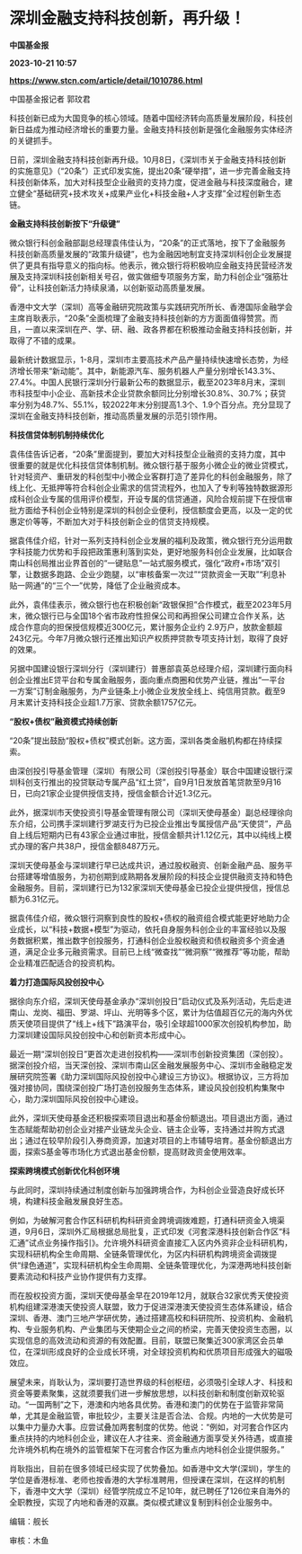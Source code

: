 # 深圳金融支持科技创新，再升级！
**中国基金报**

**2023-10-21 10:57**

**https://www.stcn.com/article/detail/1010786.html**

中国基金报记者 郭玟君

科技创新已成为大国竞争的核心领域。随着中国经济转向高质量发展阶段，科技创新日益成为推动经济增长的重要力量。金融支持科技创新是强化金融服务实体经济的关键抓手。

日前，深圳金融支持科技创新再升级。10月8日，《深圳市关于金融支持科技创新的实施意见》（“20条”）正式印发实施，提出20条“硬举措”，进一步完善金融支持科技创新体系，加大对科技型企业融资的支持力度，促进金融与科技深度融合，建立健全“基础研究+技术攻关+成果产业化+科技金融+人才支撑”全过程创新生态链。

**金融支持科技创新按下“升级键”**

微众银行科创金融部副总经理袁伟佳认为，“20条”的正式落地，按下了金融服务科技创新高质量发展的“政策升级键”，也为金融因地制宜支持深圳科创企业发展提供了更具有指导意义的指向标。他表示，微众银行将积极响应金融支持民营经济发展及支持深圳科技创新相关号召，做实做细专项服务方案，助力科创企业“强筋壮骨”，让科技创新活力持续泉涌，以创新驱动高质量发展。

香港中文大学（深圳）高等金融研究院政策与实践研究所所长、香港国际金融学会主席肖耿表示，“20条”全面梳理了金融支持科技创新的方方面面值得赞赏。而且，一直以来深圳在产、学、研、融、政各界都在积极推动金融支持科技创新，并取得了不错的成果。

最新统计数据显示，1-8月，深圳市主要高技术产品产量持续快速增长态势，为经济增长带来“新动能”。其中，新能源汽车、服务机器人产量分别增长143.3%、27.4%。中国人民银行深圳分行最新公布的数据显示，截至2023年8月末，深圳市科技型中小企业、高新技术企业贷款余额同比分别增长30.8%、30.7%；获贷率分别为48.7%、55.1%，较2022年末分别提高1.3个、1.9个百分点。充分显现了深圳在金融支持科技创新，推动高质量发展的示范引领作用。

**科技信贷体制机制持续优化**

袁伟佳告诉记者，“20条”里面提到，要加大对科技型企业融资的支持力度，其中很重要的就是优化科技信贷体制机制。微众银行基于服务小微企业的微业贷模式，针对轻资产、重研发的科创型中小微企业客群打造了差异化的科创金融服务，除了线上化、无抵押等符合科创企业需求的信贷流程外，也加入了专利等独特数据源形成科创企业专属的信用评价模型，开设专属的信贷通道，风险合规前提下在授信审批方面给予科创企业特别是深圳的科创企业便利，授信额度会更高，以及一定的优惠定价等等，不断加大对于科技创新企业的信贷支持规模。

据袁伟佳介绍，针对一系列支持科创企业发展的福利及政策，微众银行充分运用数字科技能力优势和手段把政策惠利落到实处，更好地服务科创企业发展，比如联合南山科创局推出业界首创的“一键贴息”一站式服务模式，强化“政府+市场”双引擎，让数据多跑路、企业少跑腿，以“审核备案一次过”“贷款资金一天取”“利息补贴一网通”的“三个一”优势，降低了企业融资成本。

此外，袁伟佳表示，微众银行也在积极创新“政银保担”合作模式，截至2023年5月末，微众银行已与全国18个省市政府性担保公司和再担保公司建立合作关系，达成合作意向的担保授信规模近300亿元，累计服务企业约 2.9万户，放款金额超243亿元。今年7月微众银行还推出知识产权质押贷款专项支持计划，取得了良好的效果。

另据中国建设银行深圳分行（深圳建行）普惠部袁英总经理介绍，深圳建行面向科创企业推出E贷平台和专属金融服务，面向重点商圈和优势产业链，推出“一平台一方案”订制金融服务，为产业链条上小微企业发放全线上、纯信用贷款。截至9月末累计支持科技企业超1.7万家、贷款余额1757亿元。

**“股权+债权”融资模式持续创新**

“20条”提出鼓励“股权+债权”模式创新。这方面，深圳各类金融机构都在持续探索。

由深创投引导基金管理（深圳）有限公司（深创投引导基金）联合中国建设银行深圳科创支行推出的投贷联动专属产品“红土贷”，自9月1日发放首笔贷款至9月16日，已向21家企业提供授信支持，授信金额合计近1.3亿元。

此外，据深圳市天使投资引导基金管理有限公司（深圳天使母基金）副总经理徐向东介绍，公司携手深圳建行罗湖支行为已投企业推出专属授信产品“天使贷”，产品自上线后短期内已有43家企业通过审批，授信金额共计1.12亿元，其中以纯线上模式办理的客户共38户，授信金额8487万元。

深圳天使母基金与深圳建行早已达成共识，通过股权融资、创新金融产品、服务平台搭建等增值服务，为初创期到成熟期各发展阶段的科技企业提供融资支持和特色金融服务。目前，深圳建行已为132家深圳天使母基金已投企业提供授信，授信总额为6.31亿元。

据袁伟佳介绍，微众银行洞察到良性的股权+债权的融资组合模式能更好地助力企业成长，以“科技+数据+模型”为驱动，依托自身服务科创企业的丰富经验以及服务数据积累，推出数字创投服务，打通科创企业股权融资和债权融资多个资金通道，满足企业多元融资需求。目前已上线“微查找”“微洞察”“微推荐”等功能，帮助企业精准匹配适合的投资机构。

**着力打造国际风投创投中心**

据徐向东介绍，深圳天使母基金承办“深圳创投日”启动仪式及系列活动，先后走进南山、龙岗、福田、罗湖、坪山、光明等多个区，累计为估值超百亿元的海内外优质天使项目提供了“线上+线下”路演平台，吸引全球超1000家次创投机构参加，助力深圳建设国际风投创投中心和创新资本形成中心。

最近一期“深圳创投日”更首次走进创投机构——深圳市创新投资集团（深创投）。据深创投介绍，当天深创投、深圳市南山区金融发展服务中心、深圳市金融稳定发展研究院签署《助力深圳国际风投创投中心建设三方协议》。根据协议，三方将加强对接协同，围绕深创投广场打造创投服务生态体系，建设风投创投机构集聚中心，助力深圳国际风投创投中心建设。

此外，深圳天使母基金还积极探索项目退出和基金份额退出。项目退出方面，通过生态赋能帮助初创企业对接产业链龙头企业、链主企业等，支持通过并购方式退出；通过在较早阶段引入券商资源，加速对项目的上市辅导培育。基金份额退出方面，探索S基金等市场化方式退出基金份额，提高财政资金使用效率。

**探索跨境模式创新优化科创环境**

与此同时，深圳持续通过制度创新与加强跨境合作，为科创企业营造良好成长环境，构建科技金融发展良好生态。

例如，为破解河套合作区科研机构科研资金跨境调拨难题，打通科研资金入境渠道，9月6日，深圳外汇局根据总局批复，正式印发《河套深港科技创新合作区“科汇通”试点业务操作指引》。允许境外科研资金直接汇入区内外资非企业科研机构，实现科研机构全生命周期、全链条管理优化，为区内科研机构跨境资金调拨提供“绿色通道”，实现科研机构全生命周期、全链条管理优化，为深港两地科技创新要素流动和科技产业协作提供有力支撑。

而在股权投资方面，深圳天使母基金早在2019年12月，就联合32家优秀天使投资机构组建深港澳天使投资人联盟，致力于促进深港澳天使投资生态体系建设，结合深圳、香港、澳门三地产学研优势，通过搭建高校和科研院所、投资机构、金融机构、专业服务机构、产业集团与天使期企业之间的桥梁，完善天使投资生态圈，以实现信息的高效流动和资源的有效配置。目前，联盟已聚集近300家湾区会员单位，在深圳形成良好的企业成长环境，对全球投资机构和优质项目形成强大的磁吸效应。

展望未来，肖耿认为，深圳要打造世界级的科创枢纽，必须吸引全球人才、科技和资金等要素聚集，这就须要我们进一步解放思想，以科技创新和制度创新双轮驱动。“一国两制”之下，港澳和内地各具优势。香港和澳门的优势在于监管非常简单，尤其是金融监管，审批较少，主要关注是否合法、合规。内地的一大优势是可以集中力量办大事。应尝试叠加两套制度的优势。他说：“例如，对河套合作区内重点扶持的内地科创企业，建议在人才往来、资金融通方面享受关外待遇，或直接允许境外机构在境外的监管框架下在河套合作区为重点内地科创企业提供服务。”

肖耿指出，目前在很多领域已经实现了优势叠加。如香港中文大学(深圳)，学生的学位是香港标准、老师也按香港的大学标准聘用，但授课在深圳，在这样的机制下，香港中文大学（深圳）经管学院成立不足10年，就已聘任了126位来自海外的全职教授，实现了内地和香港的双赢。类似模式建议复制到科创企业服务中。

编辑：舰长

审核：木鱼